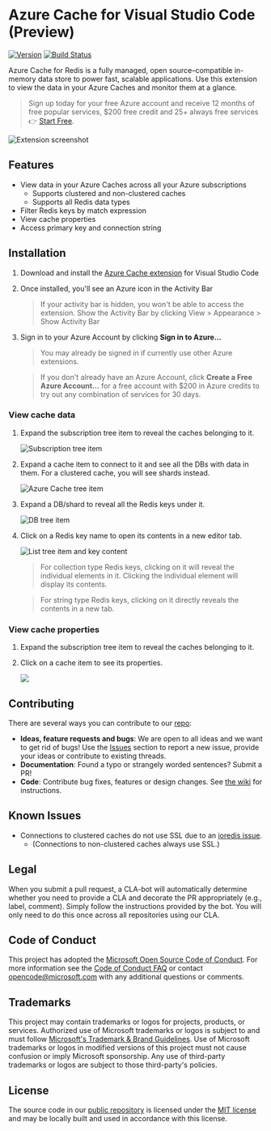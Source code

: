 # Azure Cache for Visual Studio Code (Preview)

[![Version](https://img.shields.io/visual-studio-marketplace/v/ms-azurecache.vscode-azurecache?color=blue&label=Visual%20Studio%20Marketplace)](https://marketplace.visualstudio.com/items?itemName=ms-azurecache.vscode-azurecache) [![Build Status](https://dev.azure.com/ms/vscode-azurecache/_apis/build/status/vscode-azurecache?branchName=main)](https://dev.azure.com/ms/vscode-azurecache/_build/latest?definitionId=374&branchName=main)

Azure Cache for Redis is a fully managed, open source–compatible in-memory data store to power fast, scalable applications. Use this extension to view the data in your Azure Caches and monitor them at a glance.

> Sign up today for your free Azure account and receive 12 months of free popular services, $200 free credit and 25+ always free services 👉 [Start Free](https://azure.microsoft.com/free/open-source).

![Extension screenshot](./img/overview.png)

## Features

* View data in your Azure Caches across all your Azure subscriptions
    * Supports clustered and non-clustered caches
    * Supports all Redis data types
* Filter Redis keys by match expression
* View cache properties
* Access primary key and connection string

## Installation

1. Download and install the [Azure Cache extension](https://marketplace.visualstudio.com/items?itemName=ms-azurecache.vscode-azurecache) for Visual Studio Code
2. Once installed, you'll see an Azure icon in the Activity Bar
    > If your activity bar is hidden, you won't be able to access the extension. Show the Activity Bar by clicking View > Appearance > Show Activity Bar
3. Sign in to your Azure Account by clicking **Sign in to Azure...**
    > You may already be signed in if currently use other Azure extensions.

    > If you don't already have an Azure Account, click **Create a Free Azure Account...** for a free account with $200 in Azure credits to try out any combination of services for 30 days.

### View cache data
1. Expand the subscription tree item to reveal the caches belonging to it.

    ![Subscription tree item](./img/subscription-tree.png)
2. Expand a cache item to connect to it and see all the DBs with data in them. For a clustered cache, you will see shards instead.

    ![Azure Cache tree item](./img/cache-tree.png)

3. Expand a DB/shard to reveal all the Redis keys under it.

    ![DB tree item](./img/db-tree.png)

4. Click on a Redis key name to open its contents in a new editor tab.

    ![List tree item and key content](./img/view-key.png)

    > For collection type Redis keys, clicking on it will reveal the individual elements in it. Clicking the individual element will display its contents.

    > For string type Redis keys, clicking on it directly reveals the contents in a new tab.

### View cache properties
1. Expand the subscription tree item to reveal the caches belonging to it.

2. Click on a cache item to see its properties.

    ![](./img/view-properties.png)

## Contributing

There are several ways you can contribute to our [repo](https://github.com/microsoft/vscode-azurecache):

* **Ideas, feature requests and bugs**: We are open to all ideas and we want to get rid of bugs! Use the [Issues](https://github.com/microsoft/vscode-azurecache/issues) section to report a new issue, provide your ideas or contribute to existing threads.
* **Documentation**: Found a typo or strangely worded sentences? Submit a PR!
* **Code**: Contribute bug fixes, features or design changes. See [the wiki](https://github.com/microsoft/vscode-azurecache/wiki/Contributing-code) for instructions.

## Known Issues

* Connections to clustered caches do not use SSL due to an [ioredis issue](https://github.com/luin/ioredis/issues/1149).
    * (Connections to non-clustered caches always use SSL.)

## Legal

When you submit a pull request, a CLA-bot will automatically determine whether you need to provide a CLA and decorate the PR appropriately (e.g., label, comment). Simply follow the instructions provided by the bot. You will only need to do this once across all repositories using our CLA.

## Code of Conduct

This project has adopted the [Microsoft Open Source Code of Conduct](https://opensource.microsoft.com/codeofconduct/). For more information see the [Code of Conduct FAQ](https://opensource.microsoft.com/codeofconduct/faq/) or contact [opencode@microsoft.com](mailto:opencode@microsoft.com) with any additional questions or comments.

## Trademarks

This project may contain trademarks or logos for projects, products, or services. Authorized use of Microsoft trademarks or logos is subject to and must follow [Microsoft's Trademark & Brand Guidelines](https://www.microsoft.com/en-us/legal/intellectualproperty/trademarks/usage/general). Use of Microsoft trademarks or logos in modified versions of this project must not cause confusion or imply Microsoft sponsorship. Any use of third-party trademarks or logos are subject to those third-party's policies.

## License

The source code in our [public repository](https://github.com/microsoft/vscode-azurecache) is licensed under the [MIT license](https://github.com/microsoft/vscode-azurecache/blob/main/LICENSE.txt) and may be locally built and used in accordance with this license.
